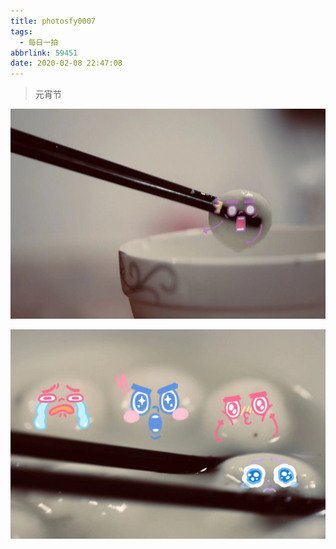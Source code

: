 ```yaml
---
title: photosfy0007
tags:
  - 每日一拍
abbrlink: 59451
date: 2020-02-08 22:47:08
---
```


> 元宵节

<!--more-->

![](../imagesphotosfy0007/WechatIMG5.jpeg)

![](../imagesphotosfy0007/WechatIMG4.jpeg)